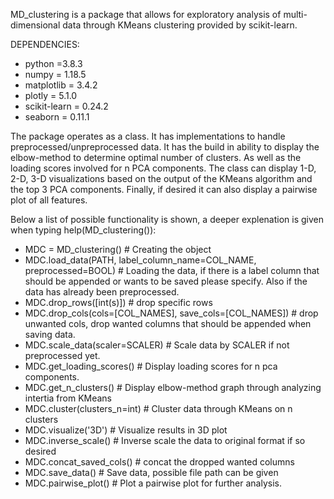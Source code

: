 MD_clustering is a package that allows for exploratory analysis of multi-dimensional data through KMeans clustering provided by scikit-learn.

DEPENDENCIES:
- python =3.8.3
- numpy = 1.18.5
- matplotlib = 3.4.2
- plotly = 5.1.0
- scikit-learn = 0.24.2 
- seaborn = 0.11.1

The package operates as a class. It has implementations to handle preprocessed/unpreprocessed data. It has the build in ability to display the elbow-method to determine optimal number of clusters. As well as the loading scores involved for n PCA components. The class can display 1-D, 2-D, 3-D visualizations based on the output of the KMeans algorithm and the top 3 PCA components. Finally, if desired it can also display a pairwise plot of all features. 

Below a list of possible functionality is shown, a deeper explenation is given when typing help(MD_clustering()):
- MDC = MD_clustering() # Creating the object
- MDC.load_data(PATH, label_column_name=COL_NAME, preprocessed=BOOL) # Loading the data, if there is a label column that should be appended or wants to be saved please specify. Also if the data has already been preprocessed.
- MDC.drop_rows([int(s)]) # drop specific rows
- MDC.drop_cols(cols=[COL_NAMES], save_cols=[COL_NAMES]) # drop unwanted cols, drop wanted columns that should be appended when saving data.
- MDC.scale_data(scaler=SCALER) # Scale data by SCALER if not preprocessed yet.
- MDC.get_loading_scores() # Display loading scores for n pca components.
- MDC.get_n_clusters() # Display elbow-method graph through analyzing intertia from KMeans
- MDC.cluster(clusters_n=int) # Cluster data through KMeans on n clusters
- MDC.visualize('3D') # Visualize results in 3D plot 
- MDC.inverse_scale() # Inverse scale the data to original format if so desired
- MDC.concat_saved_cols() # concat the dropped wanted columns 
- MDC.save_data() # Save data, possible file path can be given
- MDC.pairwise_plot() # Plot a pairwise plot for further analysis.
